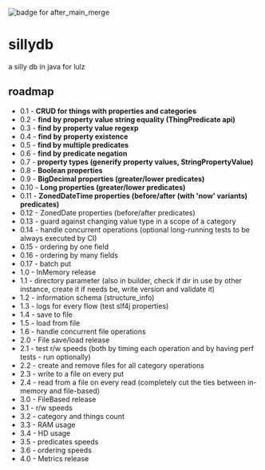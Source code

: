 ![badge for after_main_merge](https://github.com/tirpitz-verus/sillydb/actions/workflows/after_main_merge.yml/badge.svg)

# sillydb
a silly db in java for lulz

## roadmap

* 0.1 - **CRUD for things with properties and categories**
* 0.2 - **find by property value string equality (ThingPredicate api)**
* 0.3 - **find by property value regexp**
* 0.4 - **find by property existence**
* 0.5 - **find by multiple predicates**
* 0.6 - **find by predicate negation**
* 0.7 - **property types (generify property values, StringPropertyValue)**
* 0.8 - **Boolean properties**
* 0.9 - **BigDecimal properties (greater/lower predicates)**
* 0.10 - **Long properties (greater/lower predicates)**
* 0.11 - **ZonedDateTime properties (before/after (with 'now' variants) predicates)**
* 0.12 - ZonedDate properties (before/after predicates)
* 0.13 - guard against changing value type in a scope of a category
* 0.14 - handle concurrent operations (optional long-running tests to be always executed by CI)
* 0.15 - ordering by one field
* 0.16 - ordering by many fields
* 0.17 - batch put
* 1.0 - InMemory release
* 1.1 - directory parameter (also in builder, check if dir in use by other instance, create it if needs be, write version and validate it)
* 1.2 - information schema (structure_info)
* 1.3 - logs for every flow (test slf4j properties)
* 1.4 - save to file
* 1.5 - load from file
* 1.6 - handle concurrent file operations
* 2.0 - File save/load release
* 2.1 - test r/w speeds (both by timing each operation and by having perf tests - run optionally)
* 2.2 - create and remove files for all category operations
* 2.3 - write to a file on every put
* 2.4 - read from a file on every read (completely cut the ties between in-memory and file-based)
* 3.0 - FileBased release
* 3.1 - r/w speeds
* 3.2 - category and things count
* 3.3 - RAM usage
* 3.4 - HD usage
* 3.5 - predicates speeds
* 3.6 - ordering speeds
* 4.0 - Metrics release

